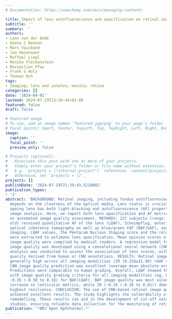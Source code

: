 ```yaml
---
# Documentation: https://wowchemy.com/docs/managing-content/

title: Impact of lens autofluorescence and opacification on retinal imaging
subtitle: ''
summary: ''
authors:
- Leon von der Emde
- Geena C Rennen
- Marc Vaisband
- Jan Hasenauer
- Raffael Liegl
- Monika Fleckenstein
- Maximilian Pfau
- Frank G Holz
- Thomas Ach
tags:
- Imaging; lens and zonules; macula; retina
categories: []
date: '2024-04-01'
lastmod: 2024-07-19T23:39:44+02:00
featured: false
draft: false

# Featured image
# To use, add an image named `featured.jpg/png` to your page's folder.
# Focal points: Smart, Center, TopLeft, Top, TopRight, Left, Right, BottomLeft, Bottom, BottomRight.
image:
  caption: ''
  focal_point: ''
  preview_only: false

# Projects (optional).
#   Associate this post with one or more of your projects.
#   Simply enter your project's folder or file name without extension.
#   E.g. `projects = ["internal-project"]` references `content/project/deep-learning/index.md`.
#   Otherwise, set `projects = []`.
projects: []
publishDate: '2024-07-19T21:39:43.521800Z'
publication_types:
- '2'
abstract: 'BACKGROUND: Retinal imaging, including fundus autofluorescence (FAF), strongly
  depends on the clearness of the optical media. Lens status is crucial since the
  ageing lens has both light-blocking and autofluorescence (AF) properties that distort
  image analysis. Here, we report both lens opacification and AF metrics and the effect
  on automated image quality assessment. METHODS: 227 subjects (range: 19-89 years
  old) received quantitative AF of the lens (LQAF), Scheimpflug, anterior chamber
  optical coherence tomography as well as blue/green FAF (BAF/GAF), and infrared (IR)
  imaging. LQAF values, the Pentacam Nucleus Staging score and the relative lens reflectivity
  were extracted to estimate lens opacification. Mean opinion scores of FAF and IR
  image quality were compiled by medical readers. A regression model for predicting
  image quality was developed using a convolutional neural network (CNN). Correlation
  analysis was conducted to assess the association of lens scores, with retinal image
  quality derived from human or CNN annotations. RESULTS: Retinal image quality was
  generally high across all imaging modalities (IR (8.25$±$1.99) >GAF >BAF (6.6$±$3.13)).
  CNN image quality prediction was excellent (average mean absolute error (MAE) 0.9).
  Predictions were comparable to human grading. Overall, LQAF showed the highest correlation
  with image quality grading criteria for all imaging modalities (eg, Pearson correlation$±$CI
  -0.35 (-0.50 to 0.18) for BAF/LQAF). BAF image quality was most vulnerable to an
  increase in lenticular metrics, while IR (-0.19 (-0.38 to 0.01)) demonstrated the
  highest resilience. CONCLUSION: The use of CNN-based retinal image quality assessment
  achieved excellent results. The study highlights the vulnerability of BAF to lenticular
  remodelling. These results can aid in the development of cut-off values for clinical
  studies, ensuring reliable data collection for the monitoring of retinal diseases.'
publication: '*BMJ Open Ophthalmol.*'
---
```

